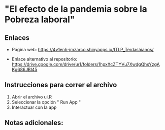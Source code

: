 # "El efecto de la pandemia sobre la Pobreza laboral"

## Enlaces

- Página web: https://4v1enh-jmzarco.shinyapps.io/ITLP_Terdashianos/

- Enlace alternativo al repositorio: https://drive.google.com/drive/u/1/folders/1hpxXcZTYVu7XwdgQhsYzgAKg686JBI45

## Instrucciones para correr el archivo

1. Abrir el archivo ui.R
2. Seleccionar la opción " Run App "
3. Interactuar con la app

## Notas adicionales:


